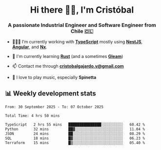 <h1 align="center">Hi there ✌🏻, I'm Cristóbal</h1>
<h3 align="center">A passionate Industrial Engineer and Software Engineer from Chile 🇨🇱</h3>

- 🧑🏻‍💻 I’m currently working with **[TypeScript](https://www.typescriptlang.org)** mostly using **[NestJS](https://nestjs.com)**, **[Angular](https://angular.io)**, and **[Nx](https://nx.dev)**.

- 🌱 I'm currently learning **[Rust](https://www.rust-lang.org)** (and a sometimes **[Gleam](https://gleam.run/)**)

- 📫 Contact me through **cristobalgajardo.v@gmail.com**

- 🎸 I love to play music, especially **Spinetta**

## 📊 Weekly development stats

<!--START_SECTION:waka-->

```txt
From: 30 September 2025 - To: 07 October 2025

Total Time: 4 hrs 50 mins

TypeScript   2 hrs 55 mins   ███████████████░░░░░░░░░░   60.42 %
Python       32 mins         ██▓░░░░░░░░░░░░░░░░░░░░░░   11.04 %
JSON         24 mins         ██░░░░░░░░░░░░░░░░░░░░░░░   08.29 %
SQL          18 mins         █▓░░░░░░░░░░░░░░░░░░░░░░░   06.23 %
Terraform    15 mins         █▒░░░░░░░░░░░░░░░░░░░░░░░   05.40 %
```

<!--END_SECTION:waka-->
